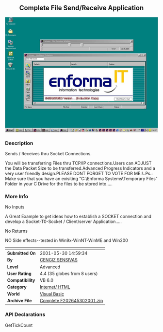 ﻿<div align="center">

## Complete File Send/Receive  Application

<img src="PIC200153081404185.jpg">
</div>

### Description

Sends / Receives thru Socket Connections.

You will be transferring Files thru TCP/IP connections.Users can ADJUST the Data Packet Size to be transferred.Advanced Progress Indicators and a very user friendly design.PLEASE DONT FORGET TO VOTE FOR ME.!..Ps.: Make sure that you have an exisiting "C:\Enforma Systems\Temporary Files" Folder in your C Drive for the files to be stored into.....
 
### More Info
 
No Inputs

A Great Example to get ideas how to establish a SOCKET connection and develop a Socket-T0-Socket / Client/server Application.....

No Returns

NO Side effects--tested in Win9x-WinNT-WinME and Win200


<span>             |<span>
---                |---
**Submitted On**   |2001-05-30 14:59:34
**By**             |[CENGIZ SENSIVAS](https://github.com/Planet-Source-Code/PSCIndex/blob/master/ByAuthor/cengiz-sensivas.md)
**Level**          |Advanced
**User Rating**    |4.4 (35 globes from 8 users)
**Compatibility**  |VB 6\.0
**Category**       |[Internet/ HTML](https://github.com/Planet-Source-Code/PSCIndex/blob/master/ByCategory/internet-html__1-34.md)
**World**          |[Visual Basic](https://github.com/Planet-Source-Code/PSCIndex/blob/master/ByWorld/visual-basic.md)
**Archive File**   |[Complete F202645302001\.zip](https://github.com/Planet-Source-Code/cengiz-sensivas-complete-file-send-receive-application__1-23584/archive/master.zip)

### API Declarations

GetTickCount





